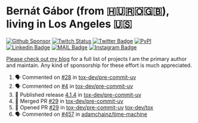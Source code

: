 # Bernát Gábor (from 🇭🇺🇷🇴🇬🇧), living in Los Angeles 🇺🇸

[![Github Sponsor](https://img.shields.io/static/v1?label=Sponsor&message=%E2%9D%A4&logo=GitHub&link=https://github.com/sponsors/gaborbernat&style=flat-square)](https://github.com/sponsors/gaborbernat)
[![Twitch Status](https://img.shields.io/twitch/status/gaborbernat?style=flat-square)](https://www.twitch.tv/gaborbernat)
[![Twitter Badge](https://img.shields.io/badge/-@gjbernat-1ca0f1?style=flat-square&labelColor=1ca0f1&logo=twitter&logoColor=white&link=https://twitter.com/gjbernat)](https://twitter.com/gjbernat)
[![PyPI](https://img.shields.io/badge/-gaborbernat-0073b7?style=flat-square&logo=Python&logoColor=white&link=https://pypi.org/user/gaborbernat/)](https://pypi.org/user/gaborbernat/)
[![Linkedin Badge](https://img.shields.io/badge/-gaborbernat-blue?style=flat-square&logo=Linkedin&logoColor=white&link=https://www.linkedin.com/in/gaborbernat/)](https://www.linkedin.com/in/gaborbernat/)
[![MAIL Badge](https://img.shields.io/badge/-gaborjbernat@gmail.com-c14438?style=flat-square&logo=Gmail&logoColor=white&link=mailto:gaborjbernat@gmail.com)](mailto:gaborjbernat@gmail.com)
[![Instagram Badge](https://img.shields.io/badge/-@gabor__bernat-845EC2?style=flat-square&labelColor=white&logo=Instagram&link=https://instagram.com/gabor_bernat/)](https://instagram.com/gabor_bernat)

[Please check out my blog](https://bernat.tech/about/) for a full list of projects I am the primary author and maintain.
Any kind of sponsorship for these effort is much appreciated.

<!--START_SECTION:activity-->

1. 🗣 Commented on [#28](https://github.com/tox-dev/pre-commit-uv/issues/28#issuecomment-2445484787) in [tox-dev/pre-commit-uv](https://github.com/tox-dev/pre-commit-uv)
2. 🗣 Commented on [#4](https://github.com/tox-dev/pre-commit-uv/issues/4#issuecomment-2445484478) in [tox-dev/pre-commit-uv](https://github.com/tox-dev/pre-commit-uv)
3. 🚀 Published release [4.1.4](https://github.com/tox-dev/pre-commit-uv/releases/tag/4.1.4) in [tox-dev/pre-commit-uv](https://github.com/tox-dev/pre-commit-uv)
4. 🎉 Merged PR [#29](https://github.com/tox-dev/pre-commit-uv/pull/29) in [tox-dev/pre-commit-uv](https://github.com/tox-dev/pre-commit-uv)
5. 💪 Opened PR [#29](https://github.com/tox-dev/pre-commit-uv/pull/29) in [tox-dev/pre-commit-uv](https://github.com/tox-dev/pre-commit-uv)
   [tox-dev/tox](https://github.com/tox-dev/tox)
5. 🗣 Commented on [#457](https://github.com/adamchainz/time-machine/pull/457#issuecomment-2197730644) in
[adamchainz/time-machine](https://github.com/adamchainz/time-machine)
<!--END_SECTION:activity-->
